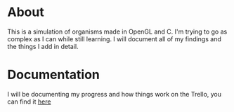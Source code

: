 # About

This is a simulation of organisms made in OpenGL and C. I'm trying to go as complex as I can while still learning. I will document all of my findings and the things I add in detail.

# Documentation

I will be documenting my progress and how things work on the Trello, you can find it [here](https://trello.com/b/c9LJCuyt/simulation)
